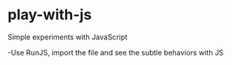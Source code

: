 # play-with-js

Simple experiments with JavaScript

-Use RunJS, import the file and see the subtle behaviors with JS
